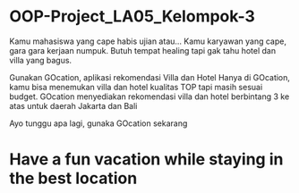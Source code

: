 # OOP-Project_LA05_Kelompok-3
Kamu mahasiswa yang cape habis ujian
atau...
Kamu karyawan yang cape, gara gara kerjaan numpuk.
Butuh tempat healing tapi gak tahu hotel dan villa yang bagus.

Gunakan GOcation, aplikasi rekomendasi Villa dan Hotel
Hanya di GOcation, kamu bisa menemukan villa dan hotel kualitas TOP tapi masih sesuai budget.
GOcation menyediakan rekomendasi villa dan hotel berbintang 3 ke atas untuk daerah Jakarta dan Bali

Ayo tunggu apa lagi, gunaka GOcation sekarang

# Have a fun vacation while staying in the best location

